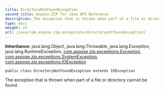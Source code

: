 ```yaml
---
title: DirectoryNotFoundException
second_title: Aspose.ZIP for Java API Reference
description: The exception that is thrown when part of a file or directory cannot be found.
type: docs
weight: 23
url: /java/com.aspose.zip.exceptions/directorynotfoundexception/
---
```


**Inheritance:**
java.lang.Object, java.lang.Throwable, java.lang.Exception, java.lang.RuntimeException, [com.aspose.zip.exceptions.Exception](../../com.aspose.zip.exceptions/exception), [com.aspose.zip.exceptions.SystemException](../../com.aspose.zip.exceptions/systemexception), [com.aspose.zip.exceptions.IOException](../../com.aspose.zip.exceptions/ioexception)
```
public class DirectoryNotFoundException extends IOException
```

The exception that is thrown when part of a file or directory cannot be found.

